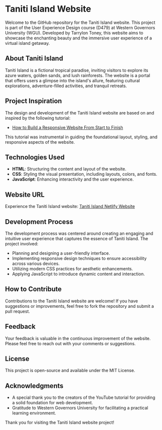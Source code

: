 # Taniti Island Website

Welcome to the GitHub repository for the Taniti Island website. This project is part of the User Experience Design course (D479) at Western Governors University (WGU). Developed by Tarrylon Toney, this website aims to showcase the enchanting beauty and the immersive user experience of a virtual island getaway.

## About Taniti Island

Taniti Island is a fictional tropical paradise, inviting visitors to explore its azure waters, golden sands, and lush rainforests. The website is a portal that offers users a glimpse into the island's allure, featuring cultural explorations, adventure-filled activities, and tranquil retreats.

## Project Inspiration

The design and development of the Taniti Island website are based on and inspired by the following tutorial:

- [How to Build a Responsive Website From Start to Finish](https://www.youtube.com/watch?v=FazgJVnrVuI)

This tutorial was instrumental in guiding the foundational layout, styling, and responsive aspects of the website.

## Technologies Used

- **HTML**: Structuring the content and layout of the website.
- **CSS**: Styling the visual presentation, including layouts, colors, and fonts.
- **JavaScript**: Enhancing interactivity and the user experience.

## Website URL

Experience the Taniti Island website: [Taniti Island Netlify Website](https://tjthedev-taniti-island.netlify.app/)

## Development Process

The development process was centered around creating an engaging and intuitive user experience that captures the essence of Taniti Island. The project involved:

- Planning and designing a user-friendly interface.
- Implementing responsive design techniques to ensure accessibility across various devices.
- Utilizing modern CSS practices for aesthetic enhancements.
- Applying JavaScript to introduce dynamic content and interaction.

## How to Contribute

Contributions to the Taniti Island website are welcome! If you have suggestions or improvements, feel free to fork the repository and submit a pull request.

## Feedback

Your feedback is valuable in the continuous improvement of the website. Please feel free to reach out with your comments or suggestions.

## License

This project is open-source and available under the MIT License.

## Acknowledgments

- A special thank you to the creators of the YouTube tutorial for providing a solid foundation for web development.
- Gratitude to Western Governors University for facilitating a practical learning environment.

Thank you for visiting the Taniti Island website project!
